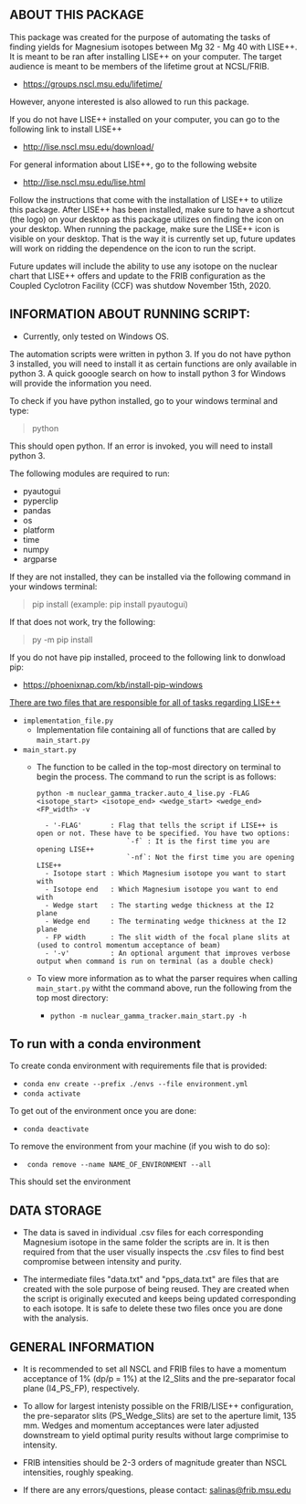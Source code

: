 ABOUT THIS PACKAGE 
------------------

This package was created for the purpose of automating the tasks of finding yields for 
Magnesium isotopes between Mg 32 - Mg 40 with LISE++. It is meant to be ran after installing LISE++ 
on your computer. The target audience is meant to be members of the lifetime grout at 
NCSL/FRIB.
 * https://groups.nscl.msu.edu/lifetime/

However, anyone interested is also allowed to run this package. 

If you do not have LISE++ installed on your computer, you can go to the following link to install 
LISE++
 * http://lise.nscl.msu.edu/download/

For general information about LISE++, go to the following website
 * http://lise.nscl.msu.edu/lise.html

Follow the instructions that come with the installation of LISE++ to utilize this package. After LISE++ has been installed, make sure to have a shortcut 
(the logo) on your desktop as this package utilizes on finding the icon on your desktop. When running the package, make sure the LISE++ icon is visible on your desktop.
That is the way it is currently set up, future updates will work on ridding the dependence on the icon to run the script.

Future updates will include the ability to use any isotope on the nuclear chart that LISE++ offers and update to the 
FRIB configuration as the Coupled Cyclotron Facility (CCF) was shutdow November 15th, 2020. 


INFORMATION ABOUT RUNNING SCRIPT:
----------------------------------

* Currently, only tested on Windows OS.

The automation scripts were written in python 3. If you do not have python 3 installed, you will need to install it as
certain functions are only available in python 3. A quick gooogle search on how to install python 3 for Windows will provide 
the information you need.

To check if you have python installed, go to your windows terminal and type:
 > python  

This should open python. If an error is invoked, you will need to install python 3. 

The following modules are required to run:
 - pyautogui 
 - pyperclip
 - pandas
 - os 
 - platform 
 - time 
 - numpy  
 - argparse 

If they are not installed, they can be installed via the following command in your windows terminal:
 > pip install <MODULE> (example: pip install pyautogui)

If that does not work, try the following:
 > py -m pip install <MODULE> 

If you do not have pip installed, proceed to the following link to donwload pip:
  * https://phoenixnap.com/kb/install-pip-windows

<u>There are two files that are responsible for all of tasks regarding LISE++</u>
 - `implementation_file.py` 
 	- Implementation file containing all of functions that are called by `main_start.py`
 - `main_start.py`	
 	- The function to be called in the top-most directory on terminal to begin the process. The command to run the script is as follows:

 		`python -m nuclear_gamma_tracker.auto_4_lise.py -FLAG <isotope_start> <isotope_end> <wedge_start> <wedge_end> <FP_width> -v`

 			- '-FLAG'	    : Flag that tells the script if LISE++ is open or not. These have to be specified. You have two options:
 								`-f` : It is the first time you are opening LISE++
 								`-nf`: Not the first time you are opening LISE++ 
 			- Isotope start : Which Magnesium isotope you want to start with 
			- Isotope end   : Which Magnesium isotope you want to end with
			- Wedge start   : The starting wedge thickness at the I2 plane
			- Wedge end     : The terminating wedge thickness at the I2 plane
			- FP width      : The slit width of the focal plane slits at (used to control momentum acceptance of beam)
			- '-v'			: An optional argument that improves verbose output when command is run on terminal (as a double check) 

	- To view more information as to what the parser requires when calling `main_start.py` witht the command above, run the following from the top most directory: 
		- `python -m nuclear_gamma_tracker.main_start.py -h`

To run with a conda environment
-------------------------------

To create conda environment with requirements file that is provided:
- `conda env create --prefix ./envs --file environment.yml`  
- `conda activate`

To get out of the environment once you are done: 
- `conda deactivate` 

To remove the environment from your machine (if you wish to do so): 
- ` conda remove --name NAME_OF_ENVIRONMENT --all`

This should set the environment 

DATA STORAGE 
------------

* The data is saved in individual .csv files for each corresponding Magnesium isotope in the same folder the scripts are in.
 It is then required from that the user visually inspects the .csv files to find best compromise between intensity and purity.

* The intermediate files "data.txt" and "pps_data.txt" are files that are created with the sole purpose of being reused. They are created when the script is originally executed and keeps being updated corresponding to each isotope. It is safe to delete these two files once you are done with the analysis. 

GENERAL INFORMATION
-------------------

* It is recommended to set all NSCL and FRIB files to have a momentum acceptance of 1% (dp/p = 1%) at the I2_Slits and the pre-separator focal plane (I4_PS_FP), respectively.

* To allow for largest intenisty possible on the FRIB/LISE++ configuration, the pre-separator 
slits (PS_Wedge_Slits) are set to the aperture limit, 135 mm. Wedges and momentum acceptances were 
later adjusted downstream to yield optimal purity results without large comprimise to intensity.

* FRIB intensities should be 2-3 orders of magnitude greater than NSCL intensities, roughly speaking.  

* If there are any errors/questions, please contact: salinas@frib.msu.edu
 

